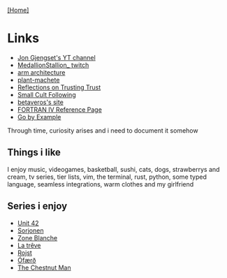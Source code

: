 [\[Home\]](/index.md) 

# Links

- [Jon Gjengset's YT channel](https://www.youtube.com/c/JonGjengset)
- [MedallionStallion_ twitch](https://www.twitch.tv/medallionstallion_)
- [arm architecture](https://armarchitecture.com.au/)
- [plant-machete](https://www.dwbowen.com/plant-machete)
- [Reflections on Trusting Trust](https://users.ece.cmu.edu/~ganger/712.fall02/papers/p761-thompson.pdf)
- [Small Cult Following](https://smallcultfollowing.com/)
- [betaveros's site](https://beta.vero.site/)
- [FORTRAN IV Reference Page](https://www.math-cs.gordon.edu/courses/cs323/FORTRAN/fortran.html)
- [Go by Example](https://gobyexample.com/hello-world)

Through time, curiosity arises and i need to document it somehow

## Things i like

I enjoy music, videogames, basketball, sushi, cats, dogs, strawberrys and cream,
tv series, tier lists, vim, the terminal, rust, python, some typed language,
seamless integrations, warm clothes and my girlfriend

## Series i enjoy

- [Unit 42](https://www.imdb.com/title/tt6136644)
- [Sorjonen](https://www.imdb.com/title/tt4937942)
- [Zone Blanche](https://www.imdb.com/title/tt6519410)
- [La trêve](https://www.imdb.com/title/tt4792480)
- [Rojst](https://www.imdb.com/title/tt8855592)
- [Ófærð](https://www.imdb.com/title/tt3561180)
- [The Chestnut Man](https://www.imdb.com/title/tt10834220)


